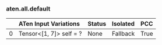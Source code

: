 ### aten.all.default
|    | ATen Input Variations   | Status   | Isolated   | PCC   |
|---:|:------------------------|:---------|:-----------|:------|
|  0 | Tensor<[1, 7]> self = ? | None     | Fallback   | True  |

